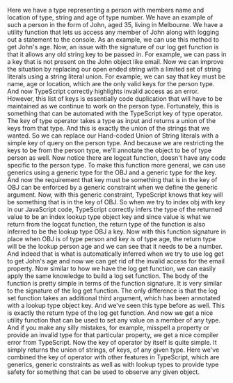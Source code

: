 Here we have a type representing a person with members name and location of type, string and age of
type number.
We have an example of such a person in the form of John, aged 35, living in Melbourne.
We have a utility function that lets us access any member of John along with logging out a statement
to the console.
As an example, we can use this method to get John's age.
Now, an issue with the signature of our log get function is that it allows any old string key to be
passed in.
For example, we can pass in a key that is not present on the John object like email.
Now we can improve the situation by replacing our open ended string with a limited set of string literals
using a string literal union.
For example, we can say that key must be name, age or location, which are the only valid keys for
the person type.
And now TypeScript correctly highlights invalid access as an error.
However, this list of keys is essentially code duplication that will have to be maintained as we continue
to work on the person type.
Fortunately, this is something that can be automated with the TypeScript key of type operator.
The key of type operator takes a type as input and returns a union of the keys from that type.
And this is exactly the union of the strings that we wanted.
So we can replace our Hand-coded Union of String literals with a simple key of query on the person type.
And because we are restricting the keys to be from the person type, we'll annotate the object to be
of type person as well.
Now notice there are logcat function, doesn't have any code specific to the person type.
To make this function more general, we can use generics using a generic type for the OBJ and a generic
type for the key.
And now the requirement that key must be something that is in the key of OBJ can be enforced by a generic
constraint when we define the generic argument.
Now, with this generic constraint, TypeScript knows that key will be something that is in the key
of OBJ.
So when we try to index obj with key in our JavaScript code, TypeScript correctly infers the type of
the returned value to be an index lookup type object key and since value is what we return from the
logcat function, the return type of the function is also inferred to be the lookup type OBJ a key.
Now with this function signature in place when OBJ is of type person and key is of type age, the return
type will be the lookup person age and we can see that it needs to be a number.
And indeed that is what is automatically inferred when we try to use log get to get John's age and now
we can get rid of the invalid access for the email property.
Now similar to how we have the log get function, we can easily apply the same knowledge to build a
log set function.
The body of the function is pretty simple in terms of the function signature.
It is very similar to the signature of the log get function.
The only difference is that the log set function takes an additional third argument, which has been
annotated with a lookup type object key.
And we've seen this type before as well.
This is exactly the return type of the log get function.
And now we get a nice utility function that can be used to set any value on a member of any type.
And if you make any silly mistakes, for example, misspell a property or provide an invalid type for
that particular property, we get a nice compiler error from TypeScript.
Now the key of operator by itself is quite simple.
It simply returns the union of strings, of keys, of any given type.
Here we've combined the key of operator with other features in TypeScript, which are generics, generic
constraints as well as with lookup types to provide type safety for something that can be used to observe
any given object.
